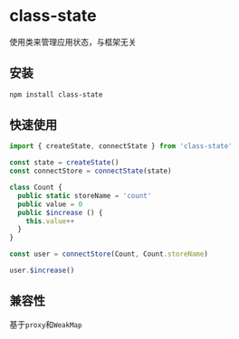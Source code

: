 # class-state
使用类来管理应用状态，与框架无关

## 安装
```bash
npm install class-state
```

## 快速使用
```ts
import { createState, connectState } from 'class-state'

const state = createState()
const connectStore = connectState(state)

class Count {
  public static storeName = 'count'
  public value = 0
  public $increase () {
    this.value++
  }
}

const user = connectStore(Count, Count.storeName)

user.$increase()

```

## 兼容性
基于`proxy`和`WeakMap`


